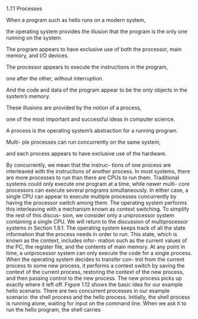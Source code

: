 1.7.1
Processes

When a program such as hello runs on a modern system, 

the operating system
provides the illusion that the program is the only one running on the system. 

The
program appears to have exclusive use of both the processor, main memory, and
I/O devices. 

The processor appears to execute the instructions in the program, 

one
after the other, without interruption. 

And the code and data of the program appear
to be the only objects in the system’s memory. 

These illusions are provided by the
notion of a process, 

one of the most important and successful ideas in computer
science.

A process is the operating system’s abstraction for a running program. 

Multi-
ple processes can run concurrently on the same system, 

and each process appears
to have exclusive use of the hardware. 

By concurrently, we mean that the instruc-
tions of one process are interleaved with the instructions of another process. In
most systems, there are more processes to run than there are CPUs to run them.
Traditional systems could only execute one program at a time, while newer multi-
core processors can execute several programs simultaneously. In either case, a
single CPU can appear to execute multiple processes concurrently by having the
processor switch among them. The operating system performs this interleaving
with a mechanism known as context switching. To simplify the rest of this discus-
sion, we consider only a uniprocessor system containing a single CPU. We will
return to the discussion of multiprocessor systems in Section 1.9.1.
The operating system keeps track of all the state information that the process
needs in order to run. This state, which is known as the context, includes infor-
mation such as the current values of the PC, the register file, and the contents
of main memory. At any point in time, a uniprocessor system can only execute
the code for a single process. When the operating system decides to transfer con-
trol from the current process to some new process, it performs a context switch
by saving the context of the current process, restoring the context of the new
process, and then passing control to the new process. The new process picks up
exactly where it left off. Figure 1.12 shows the basic idea for our example hello
scenario.
There are two concurrent processes in our example scenario: the shell process
and the hello process. Initially, the shell process is running alone, waiting for input
on the command line. When we ask it to run the hello program, the shell carries